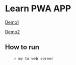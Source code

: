 # Learn PWA APP

[Demo1](https://ellipse120.github.io/weatherPWA/)

[Demo2](http://120.27.108.61:8080/weatherPWA/)

## How to run
```bash
    > mv to web server
```